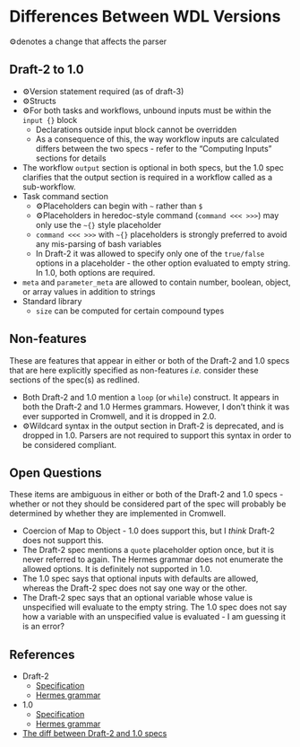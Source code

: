 # Differences Between WDL Versions 

⚙️denotes a change that affects the parser

## Draft-2 to 1.0

*   ⚙️Version statement required (as of draft-3)
*   ⚙️Structs
*   ⚙️For both tasks and workflows, unbound inputs must be within the `input {}` block
    *   Declarations outside input block cannot be overridden
    *   As a consequence of this, the way workflow inputs are calculated differs between the two specs - refer to the “Computing Inputs” sections for details
*   The workflow `output` section is optional in both specs, but the 1.0 spec clarifies that the output section is required in a workflow called as a sub-workflow.
*   Task command section
    *   ⚙️Placeholders can begin with `~` rather than `$`
    *   ⚙️Placeholders in heredoc-style command (`command <<< >>>`) may only use the `~{}` style placeholder
    *   `command <<< >>>` with `~{}` placeholders is strongly preferred to avoid any mis-parsing of bash variables
    *   In Draft-2 it was allowed to specify only one of the `true/false` options in a placeholder - the other option evaluated to empty string. In 1.0, both options are required.
*   `meta` and `parameter_meta` are allowed to contain number, boolean, object, or array values in addition to strings
*   Standard library
    *   `size` can be computed for certain compound types


## Non-features

These are features that appear in either or both of the Draft-2 and 1.0 specs that are here explicitly specified as non-features _i.e._ consider these sections of the spec(s) as redlined.

*   Both Draft-2 and 1.0 mention a `loop` (or `while`) construct. It appears in both the Draft-2 and 1.0 Hermes grammars. However, I don’t think it was ever supported in Cromwell, and it is dropped in 2.0.
*   ⚙️Wildcard syntax in the output section in Draft-2 is deprecated, and is dropped in 1.0. Parsers are not required to support this syntax in order to be considered compliant.

## Open Questions

These items are ambiguous in either or both of the Draft-2 and 1.0 specs - whether or not they should be considered part of the spec will probably be determined by whether they are implemented in Cromwell.

*   Coercion of Map to Object - 1.0 does support this, but I _think_ Draft-2 does not support this.
*   The Draft-2 spec mentions a `quote` placeholder option once, but it is never referred to again. The Hermes grammar does not enumerate the allowed options. It is definitely not supported in 1.0.
*   The 1.0 spec says that optional inputs with defaults are allowed, whereas the Draft-2 spec does not say one way or the other.
*   The Draft-2 spec says that an optional variable whose value is unspecified will evaluate to the empty string. The 1.0 spec does not say how a variable with an unspecified value is evaluated - I am guessing it is an error?

## References

*   Draft-2
    *   [Specification](https://github.com/openwdl/wdl/blob/master/versions/draft-2/SPEC.md#alternative-heredoc-syntax)
    *   [Hermes grammar](https://github.com/openwdl/wdl/blob/master/versions/draft-2/parsers/grammar.hgr)
*   1.0
    *   [Specification](https://github.com/openwdl/wdl/blob/master/versions/1.0/SPEC.md#command-section)
    *   [Hermes grammar](https://github.com/openwdl/wdl/blob/master/versions/1.0/parsers/hermes/grammar.hgr)
*   [The diff between Draft-2 and 1.0 specs](https://github.com/jdidion/wdl/commit/35b49a815858d45e6111899296ae4beb729fe13a?short_path=22feea2#diff-22feea2e46776b17b2da5ddc2717b767)
